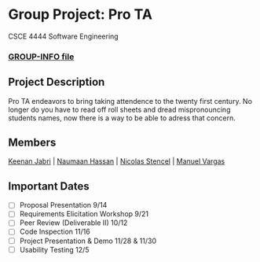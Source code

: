 # Group Project: Pro TA
CSCE 4444 Software Engineering 
### [GROUP-INFO file](https://github.com/ManuelVargas1251/CSCE-4444-Group-Project/blob/master/GROUP-INFO.md)

## Project Description
Pro TA endeavors to bring taking attendence to the twenty first century. No longer do you have to read 
off roll sheets and dread mispronouncing students names, now there is a way to be able to adress that concern. 

## Members
[Keenan Jabri](#) | [Naumaan Hassan](#) | [Nicolas Stencel](#) | [Manuel Vargas](#)


## Important Dates
- [ ] Proposal Presentation 9/14
- [ ] Requirements Elicitation Workshop 9/21
- [ ] Peer Review (Deliverable II) 10/12
- [ ] Code Inspection 11/16
- [ ] Project Presentation & Demo 11/28 & 11/30
- [ ] Usability Testing 12/5
